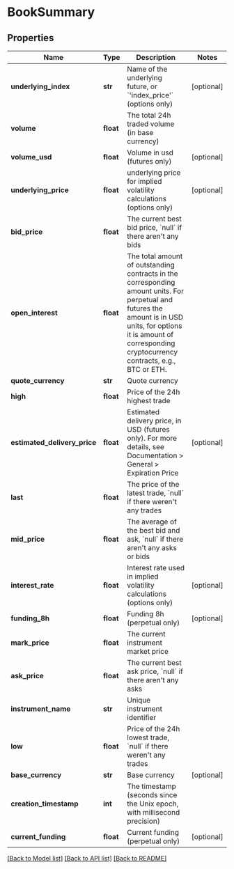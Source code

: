 # BookSummary

## Properties
Name | Type | Description | Notes
------------ | ------------- | ------------- | -------------
**underlying_index** | **str** | Name of the underlying future, or &#x60;&#39;index_price&#39;&#x60; (options only) | [optional] 
**volume** | **float** | The total 24h traded volume (in base currency) | 
**volume_usd** | **float** | Volume in usd (futures only) | [optional] 
**underlying_price** | **float** | underlying price for implied volatility calculations (options only) | [optional] 
**bid_price** | **float** | The current best bid price, &#x60;null&#x60; if there aren&#39;t any bids | 
**open_interest** | **float** | The total amount of outstanding contracts in the corresponding amount units. For perpetual and futures the amount is in USD units, for options it is amount of corresponding cryptocurrency contracts, e.g., BTC or ETH. | 
**quote_currency** | **str** | Quote currency | 
**high** | **float** | Price of the 24h highest trade | 
**estimated_delivery_price** | **float** | Estimated delivery price, in USD (futures only). For more details, see Documentation &gt; General &gt; Expiration Price | [optional] 
**last** | **float** | The price of the latest trade, &#x60;null&#x60; if there weren&#39;t any trades | 
**mid_price** | **float** | The average of the best bid and ask, &#x60;null&#x60; if there aren&#39;t any asks or bids | 
**interest_rate** | **float** | Interest rate used in implied volatility calculations (options only) | [optional] 
**funding_8h** | **float** | Funding 8h (perpetual only) | [optional] 
**mark_price** | **float** | The current instrument market price | 
**ask_price** | **float** | The current best ask price, &#x60;null&#x60; if there aren&#39;t any asks | 
**instrument_name** | **str** | Unique instrument identifier | 
**low** | **float** | Price of the 24h lowest trade, &#x60;null&#x60; if there weren&#39;t any trades | 
**base_currency** | **str** | Base currency | [optional] 
**creation_timestamp** | **int** | The timestamp (seconds since the Unix epoch, with millisecond precision) | 
**current_funding** | **float** | Current funding (perpetual only) | [optional] 

[[Back to Model list]](../README.md#documentation-for-models) [[Back to API list]](../README.md#documentation-for-api-endpoints) [[Back to README]](../README.md)



